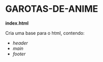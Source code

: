 # GAROTAS-DE-ANIME #

**index.html**  

Cria uma base para o html, contendo:
* *header* 
* *main*
* *footer*
